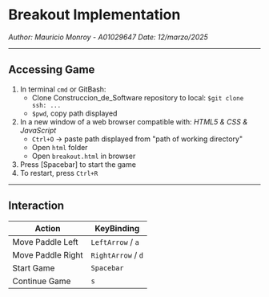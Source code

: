 # **Breakout Implementation** 

_Author: Mauricio Monroy - A01029647_
_Date: 12/marzo/2025_

---

## Accessing Game

1. In terminal `cmd` or GitBash:
    - Clone Construccion_de_Software repository to local: `$git clone ssh: ...`
    - `$pwd`, copy path displayed
2. In a new window of a web browser compatible with: _HTML5 & CSS & JavaScript_
    - `Ctrl+O` -> paste path displayed from "path of working directory"
    - Open `html` folder
    - Open `breakout.html` in browser
3. Press [Spacebar] to start the game
4. To restart, press `Ctrl+R`

---

## Interaction

| Action | KeyBinding |
|------------------|-----------------|
| Move Paddle Left  | `LeftArrow` / `a` |
| Move Paddle Right | `RightArrow` / `d` |
| Start Game | `Spacebar` |
| Continue Game | `s` |
